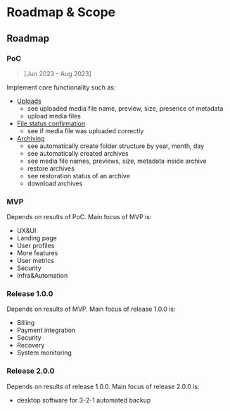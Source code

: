 # Roadmap & Scope

## Roadmap

### PoC

> [Jun 2023 - Aug 2023]

Implement core functionality such as:

- [Uploads](../requirements/features-breakdown.md#uploads)
  - see uploaded media file name, preview, size, presence of metadata
  - upload media files
- [File status confirmation](../requirements/features-breakdown.md#file-status-confirmation)
  - see if media file was uploaded correctly
- [Archiving](../requirements/features-breakdown.md#archiving)
  - see automatically create folder structure by year, month, day
  - see automatically created archives
  - see media file names, previews, size, metadata inside archive
  - restore archives
  - see restoration status of an archive
  - download archives


### MVP

Depends on results of PoC. Main focus of MVP is:

- UX&UI
- Landing page
- User profiles
- More features
- User metrics
- Security
- Infra&Automation

### Release 1.0.0

Depends on results of MVP. Main focus of release 1.0.0 is:

- Billing
- Payment integration
- Security
- Recovery
- System monitoring

### Release 2.0.0

Depends on results of release 1.0.0. Main focus of release 2.0.0 is:

- desktop software for 3-2-1 automated backup